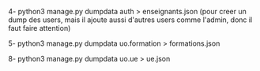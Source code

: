 4- python3 manage.py dumpdata auth > enseignants.json (pour creer un dump des users, mais il ajoute aussi d'autres users comme l'admin, donc il faut faire attention)

5- python3 manage.py dumpdata uo.formation > formations.json

8- python3 manage.py dumpdata uo.ue > ue.json

